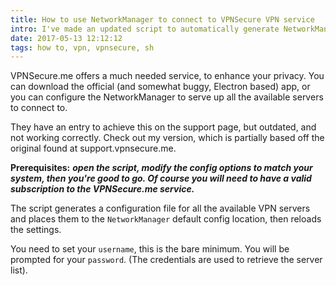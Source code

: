 ```yaml
---
title: How to use NetworkManager to connect to VPNSecure VPN service
intro: I've made an updated script to automatically generate NetworkManager config for the VPN service offered by VPNSecure.me. They recently discontinued to support this method in favor their "desktop client", so here is the tested out and working generator.
date: 2017-05-13 12:12:12
tags: how to, vpn, vpnsecure, sh
---
```


VPNSecure.me offers a much needed service, to enhance your privacy. You can download the official (and somewhat buggy, Electron based) app, or you can configure the NetworkManager to serve up all the available servers to connect to.

They have an entry to achieve this on the support page, but outdated, and not working correctly. Check out my version, which is partially based off the original found at support.vpnsecure.me.

**Prerequisites:** ***open the script, modify the config options to match your system, then you're good to go. Of course you will need to have a valid subscription to the VPNSecure.me service.***

The script generates a configuration file for all the available VPN servers and places them to the `NetworkManager` default config location, then reloads the settings.

You need to set your `username`, this is the bare minimum. You will be prompted for your `password`. (The credentials are used to retrieve the server list).

<script src="https://gist.github.com/gergelykralik/6af35fafd81d7152ee9ea4b542774c9f.js"></script>
